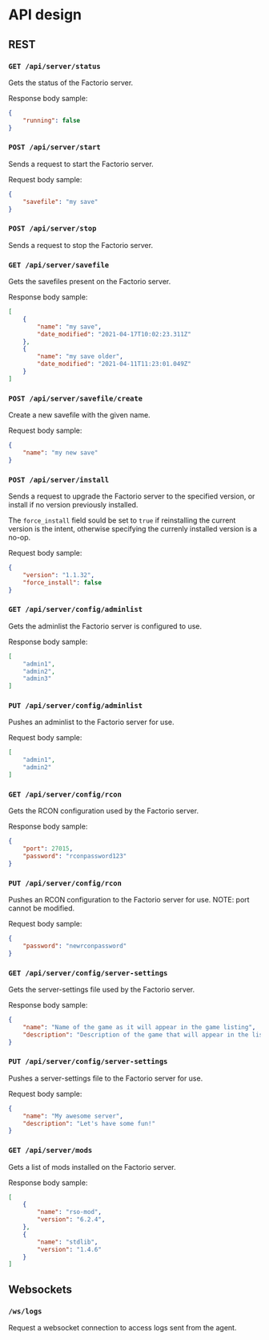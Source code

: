 # API design

## REST

### `GET /api/server/status`

Gets the status of the Factorio server.

Response body sample:

```json
{
    "running": false
}
```

### `POST /api/server/start`

Sends a request to start the Factorio server.

Request body sample:

```json
{
    "savefile": "my save"
}
```

### `POST /api/server/stop`

Sends a request to stop the Factorio server.

### `GET /api/server/savefile`

Gets the savefiles present on the Factorio server.

Response body sample:

```json
[
    {
        "name": "my save",
        "date_modified": "2021-04-17T10:02:23.311Z"
    },
    {
        "name": "my save older",
        "date_modified": "2021-04-11T11:23:01.049Z"
    }
]
```

### `POST /api/server/savefile/create`

Create a new savefile with the given name.

Request body sample:

```json
{
    "name": "my new save"
}
```

### `POST /api/server/install`

Sends a request to upgrade the Factorio server to the specified version, or install if no version previously installed.

The `force_install` field sould be set to `true` if reinstalling the current version is the intent, otherwise specifying the currenly installed version is a no-op.

Request body sample:

```json
{
    "version": "1.1.32",
    "force_install": false
}
```

### `GET /api/server/config/adminlist`

Gets the adminlist the Factorio server is configured to use.

Response body sample:

```json
[
    "admin1",
    "admin2",
    "admin3"
]
```

### `PUT /api/server/config/adminlist`

Pushes an adminlist to the Factorio server for use.

Request body sample:

```json
[
    "admin1",
    "admin2"
]
```

### `GET /api/server/config/rcon`

Gets the RCON configuration used by the Factorio server.

Response body sample:

```json
{
    "port": 27015,
    "password": "rconpassword123"
}
```

### `PUT /api/server/config/rcon`

Pushes an RCON configuration to the Factorio server for use. NOTE: port cannot be modified.

Request body sample:

```json
{
    "password": "newrconpassword"
}
```

### `GET /api/server/config/server-settings`

Gets the server-settings file used by the Factorio server.

Response body sample:

```json
{
    "name": "Name of the game as it will appear in the game listing",
    "description": "Description of the game that will appear in the listing"
}
```

### `PUT /api/server/config/server-settings`

Pushes a server-settings file to the Factorio server for use.

Request body sample:

```json
{
    "name": "My awesome server",
    "description": "Let's have some fun!"
}
```

### `GET /api/server/mods`

Gets a list of mods installed on the Factorio server.

Response body sample:

```json
[
    {
        "name": "rso-mod",
        "version": "6.2.4",
    },
    {
        "name": "stdlib",
        "version": "1.4.6"
    }
]
```

## Websockets

### `/ws/logs`

Request a websocket connection to access logs sent from the agent.
